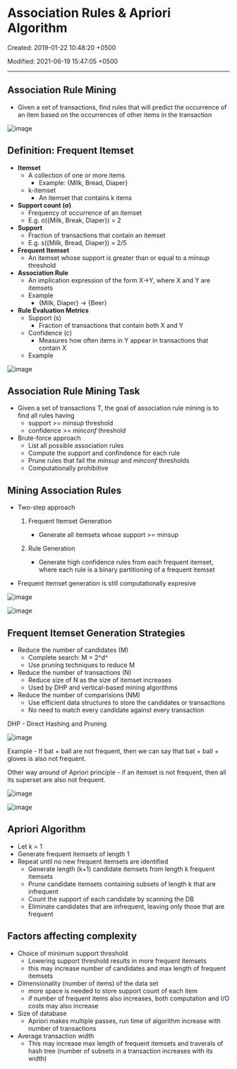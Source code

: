# Association Rules & Apriori Algorithm

Created: 2019-01-22 10:48:20 +0500

Modified: 2021-06-19 15:47:05 +0500

---

## Association Rule Mining
-   Given a set of transactions, find rules that will predict the occurrence of an item based on the occurrences of other items in the transaction

![image](media/Association-Rules-&-Apriori-Algorithm-image1.jpeg)

## Definition: Frequent Itemset
-   **Itemset**
    -   A collection of one or more items
        -   Example: {Milk, Bread, Diaper}
    -   k-itemset
        -   An itemset that contains k items
-   **Support count (σ)**
    -   Frequency of occurrence of an itemset
    -   E.g. σ({Milk, Break, Diaper}) = 2
-   **Support**
    -   Fraction of transactions that contain an itemset
    -   E.g. s({Milk, Bread, Diaper}) = 2/5
-   **Frequent Itemset**
    -   An itemset whose support is greater than or equal to a *minsup* threshold
-   **Association Rule**
    -   An implication expression of the form X->Y, where X and Y are itemsets
    -   Example
        -   {Milk, Diaper} -> {Beer}
-   **Rule Evaluation Metrics**
    -   Support (s)
        -   Fraction of transactions that contain both X and Y
    -   Confidence (c)
        -   Measures how often items in Y appear in transactions that contain X
    -   Example

![image](media/Association-Rules-&-Apriori-Algorithm-image2.jpg)

## Association Rule Mining Task
-   Given a set of transactions T, the goal of association rule mining is to find all rules having
    -   support >= *minsup* threshold
    -   confidence >= *minconf* threshold
-   Brute-force approach
    -   List all possible association rules
    -   Compute the support and confindence for each rule
    -   Prune rules that fail the *minsup* and *minconf* thresholds
    -   Computationally prohibitive

## Mining Association Rules
-   Two-step approach

    1.  Frequent Itemset Generation
        -   Generate all itemsets whose support >= minsup

    2.  Rule Generation
        -   Generate high confidence rules from each frequent itemset, where each rule is a binary partitioning of a frequent itemset
-   Frequent itemset generation is still computationally expresive

![image](media/Association-Rules-&-Apriori-Algorithm-image3.png)

![image](media/Association-Rules-&-Apriori-Algorithm-image4.png)

## Frequent Itemset Generation Strategies
-   Reduce the number of candidates (M)
    -   Complete search: M = 2^d^
    -   Use pruning techniques to reduce M
-   Reduce the number of transactions (N)
    -   Reduce size of N as the size of itemset increases
    -   Used by DHP and vertical-based mining algorithms
-   Reduce the number of comparisions (NM)
    -   Use efficient data structures to store the candidates or transactions
    -   No need to match every candidate against every transaction

DHP - Direct Hashing and Pruning

![image](media/Association-Rules-&-Apriori-Algorithm-image5.png)

Example - If bat + ball are not frequent, then we can say that bat + ball + gloves is also not frequent.

Other way around of Apriori principle - if an itemset is not frequent, then all its superset are also not frequent.

![image](media/Association-Rules-&-Apriori-Algorithm-image6.png)

![image](media/Association-Rules-&-Apriori-Algorithm-image7.png)

## Apriori Algorithm
-   Let k = 1
-   Generate frequent itemsets of length 1
-   Repeat until no new frequent itemsets are identified
    -   Generate length (k+1) candidate itemsets from length k frequent itemsets
    -   Prune candidate itemsets containing subsets of length k that are infrequent
    -   Count the support of each candidate by scanning the DB
    -   Eliminate candidates that are infrequent, leaving only those that are frequent

## Factors affecting complexity
-   Choice of minimum support threshold
    -   Lowering support threshold results in more frequent itemsets
    -   this may increase number of candidates and max length of frequent itemsets
-   Dimensionality (number of items) of the data set
    -   more space is needed to store support count of each item
    -   if number of frequent items also increases, both computation and I/O costs may also increase
-   Size of database
    -   Apriori makes multiple passes, run time of algorithm increase with number of transactions
-   Average transaction width
    -   This may increase max length of frequent itemsets and traverals of hash tree (number of subsets in a transaction increases with its width)
